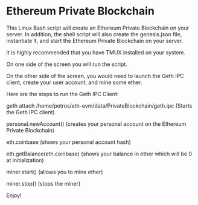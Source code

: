 # Ethereum Private Blockchain

This Linux Bash script will create an Ethereum Private Blockchain on your server.  In addition, the shell script will also create the genesis.json file, instantiate it, and start the Ethereum Private Blockchain on your server.

It is highly recommended that you have TMUX installed on your system.  

On one side of the screen you will run the script.  

On the other side of the screen, you would need to launch the Geth IPC client, create your user account, and mine some ether.

Here are the steps to run the Geth IPC Client:

geth attach /home/petros/eth-evm/data/PrivateBlockchain/geth.ipc (Starts the Geth IPC client)

personal.newAccount() (creates your personal account on the Ethereum Private Blockchain)

eth.coinbase (shows your personal account hash)

eth.getBalance(eth.coinbase) (shows your balance in ether which will be 0 at initialization)

miner.start() (allows you to mine ether)

miner.stop() (stops the miner)

Enjoy!  
